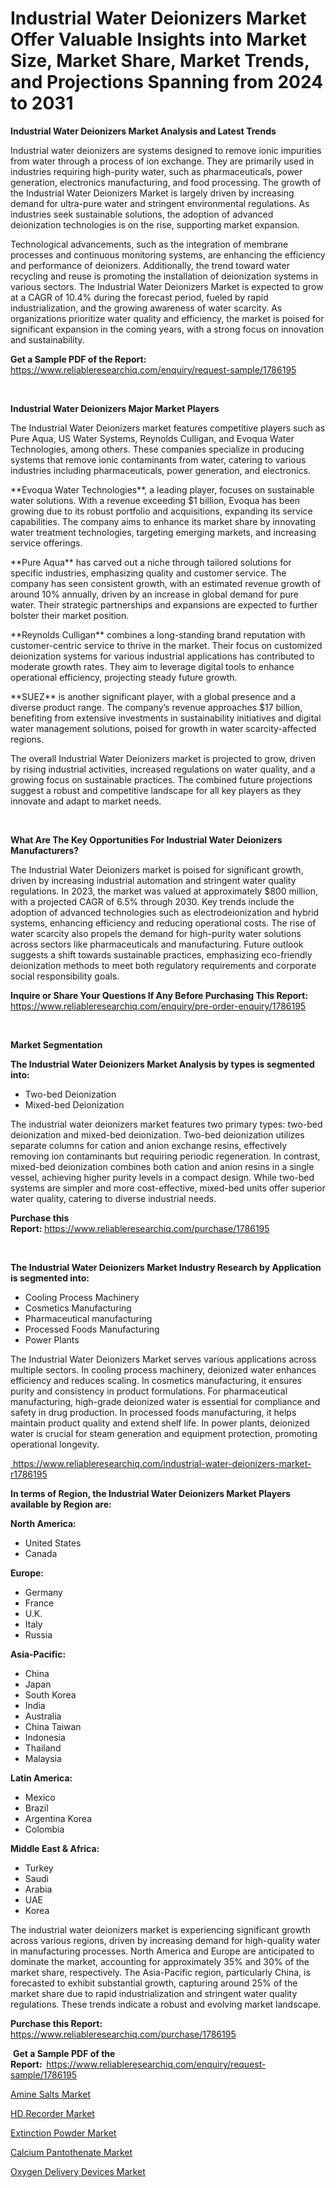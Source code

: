 <p><h1>Industrial Water Deionizers Market Offer Valuable Insights into Market Size, Market Share, Market Trends, and Projections Spanning from 2024 to 2031</h1></p><p><strong>Industrial Water Deionizers Market Analysis and Latest Trends</strong></p>
<p><p>Industrial water deionizers are systems designed to remove ionic impurities from water through a process of ion exchange. They are primarily used in industries requiring high-purity water, such as pharmaceuticals, power generation, electronics manufacturing, and food processing. The growth of the Industrial Water Deionizers Market is largely driven by increasing demand for ultra-pure water and stringent environmental regulations. As industries seek sustainable solutions, the adoption of advanced deionization technologies is on the rise, supporting market expansion.</p><p>Technological advancements, such as the integration of membrane processes and continuous monitoring systems, are enhancing the efficiency and performance of deionizers. Additionally, the trend toward water recycling and reuse is promoting the installation of deionization systems in various sectors. The Industrial Water Deionizers Market is expected to grow at a CAGR of 10.4% during the forecast period, fueled by rapid industrialization, and the growing awareness of water scarcity. As organizations prioritize water quality and efficiency, the market is poised for significant expansion in the coming years, with a strong focus on innovation and sustainability.</p></p>
<p><strong>Get a Sample PDF of the Report:&nbsp;</strong> <a href="https://www.reliableresearchiq.com/enquiry/request-sample/1786195?utm_campaign=1404&utm_medium=2&utm_source=Github&utm_content=ia&utm_term=09102024&utm_id=industrial-water-deionizers">https://www.reliableresearchiq.com/enquiry/request-sample/1786195</a></p>
<p>&nbsp;</p>
<p><strong>Industrial Water Deionizers Major Market Players</strong></p>
<p><p>The Industrial Water Deionizers market features competitive players such as Pure Aqua, US Water Systems, Reynolds Culligan, and Evoqua Water Technologies, among others. These companies specialize in producing systems that remove ionic contaminants from water, catering to various industries including pharmaceuticals, power generation, and electronics.</p><p>**Evoqua Water Technologies**, a leading player, focuses on sustainable water solutions. With a revenue exceeding $1 billion, Evoqua has been growing due to its robust portfolio and acquisitions, expanding its service capabilities. The company aims to enhance its market share by innovating water treatment technologies, targeting emerging markets, and increasing service offerings.</p><p>**Pure Aqua** has carved out a niche through tailored solutions for specific industries, emphasizing quality and customer service. The company has seen consistent growth, with an estimated revenue growth of around 10% annually, driven by an increase in global demand for pure water. Their strategic partnerships and expansions are expected to further bolster their market position.</p><p>**Reynolds Culligan** combines a long-standing brand reputation with customer-centric service to thrive in the market. Their focus on customized deionization systems for various industrial applications has contributed to moderate growth rates. They aim to leverage digital tools to enhance operational efficiency, projecting steady future growth.</p><p>**SUEZ** is another significant player, with a global presence and a diverse product range. The company’s revenue approaches $17 billion, benefiting from extensive investments in sustainability initiatives and digital water management solutions, poised for growth in water scarcity-affected regions.</p><p>The overall Industrial Water Deionizers market is projected to grow, driven by rising industrial activities, increased regulations on water quality, and a growing focus on sustainable practices. The combined future projections suggest a robust and competitive landscape for all key players as they innovate and adapt to market needs.</p></p>
<p>&nbsp;</p>
<p><strong>What Are The Key Opportunities For Industrial Water Deionizers Manufacturers?</strong></p>
<p><p>The Industrial Water Deionizers market is poised for significant growth, driven by increasing industrial automation and stringent water quality regulations. In 2023, the market was valued at approximately $800 million, with a projected CAGR of 6.5% through 2030. Key trends include the adoption of advanced technologies such as electrodeionization and hybrid systems, enhancing efficiency and reducing operational costs. The rise of water scarcity also propels the demand for high-purity water solutions across sectors like pharmaceuticals and manufacturing. Future outlook suggests a shift towards sustainable practices, emphasizing eco-friendly deionization methods to meet both regulatory requirements and corporate social responsibility goals.</p></p>
<p><strong>Inquire or Share Your Questions If Any Before Purchasing This Report:</strong> <a href="https://www.reliableresearchiq.com/enquiry/pre-order-enquiry/1786195?utm_campaign=1404&utm_medium=2&utm_source=Github&utm_content=ia&utm_term=09102024&utm_id=industrial-water-deionizers">https://www.reliableresearchiq.com/enquiry/pre-order-enquiry/1786195</a></p>
<p>&nbsp;</p>
<p><strong>Market Segmentation</strong></p>
<p><strong>The Industrial Water Deionizers Market Analysis by types is segmented into:</strong></p>
<p><ul><li>Two-bed Deionization</li><li>Mixed-bed Deionization</li></ul></p>
<p><p>The industrial water deionizers market features two primary types: two-bed deionization and mixed-bed deionization. Two-bed deionization utilizes separate columns for cation and anion exchange resins, effectively removing ion contaminants but requiring periodic regeneration. In contrast, mixed-bed deionization combines both cation and anion resins in a single vessel, achieving higher purity levels in a compact design. While two-bed systems are simpler and more cost-effective, mixed-bed units offer superior water quality, catering to diverse industrial needs.</p></p>
<p><strong>Purchase this Report:&nbsp;</strong><a href="https://www.reliableresearchiq.com/purchase/1786195?utm_campaign=1404&utm_medium=2&utm_source=Github&utm_content=ia&utm_term=09102024&utm_id=industrial-water-deionizers">https://www.reliableresearchiq.com/purchase/1786195</a></p>
<p>&nbsp;</p>
<p><strong>The Industrial Water Deionizers Market Industry Research by Application is segmented into:</strong></p>
<p><ul><li>Cooling Process Machinery</li><li>Cosmetics Manufacturing</li><li>Pharmaceutical manufacturing</li><li>Processed Foods Manufacturing</li><li>Power Plants</li></ul></p>
<p><p>The Industrial Water Deionizers Market serves various applications across multiple sectors. In cooling process machinery, deionized water enhances efficiency and reduces scaling. In cosmetics manufacturing, it ensures purity and consistency in product formulations. For pharmaceutical manufacturing, high-grade deionized water is essential for compliance and safety in drug production. In processed foods manufacturing, it helps maintain product quality and extend shelf life. In power plants, deionized water is crucial for steam generation and equipment protection, promoting operational longevity.</p></p>
<p><a href="https://www.reliableresearchiq.com/industrial-water-deionizers-market-r1786195?utm_campaign=1404&utm_medium=2&utm_source=Github&utm_content=ia&utm_term=09102024&utm_id=industrial-water-deionizers">&nbsp;https://www.reliableresearchiq.com/industrial-water-deionizers-market-r1786195</a></p>
<p><strong>In terms of Region, the Industrial Water Deionizers Market Players available by Region are:</strong></p>
<p>
    <p> <strong> North America: </strong>
        <ul>
            <li>United States</li>
            <li>Canada</li>
        </ul>
        </p> 
    <p> <strong> Europe: </strong>
        <ul>
            <li>Germany</li>
            <li>France</li>
            <li>U.K.</li>
            <li>Italy</li>
            <li>Russia</li>
        </ul>
        </p> 
    <p> <strong> Asia-Pacific: </strong>
        <ul>
            <li>China</li>
            <li>Japan</li>
            <li>South Korea</li>
            <li>India</li>
            <li>Australia</li>
            <li>China Taiwan</li>
            <li>Indonesia</li>
            <li>Thailand</li>
            <li>Malaysia</li>
        </ul>
        </p> 
    <p> <strong> Latin America: </strong>
        <ul>
            <li>Mexico</li>
            <li>Brazil</li>
            <li>Argentina Korea</li>
            <li>Colombia</li>
        </ul>
        </p> 
    <p> <strong> Middle East & Africa: </strong>
        <ul>
            <li>Turkey</li>
            <li>Saudi</li>
            <li>Arabia</li>
            <li>UAE</li>
            <li>Korea</li>
        </ul>
    </p>
    </p>
<p><p>The industrial water deionizers market is experiencing significant growth across various regions, driven by increasing demand for high-quality water in manufacturing processes. North America and Europe are anticipated to dominate the market, accounting for approximately 35% and 30% of the market share, respectively. The Asia-Pacific region, particularly China, is forecasted to exhibit substantial growth, capturing around 25% of the market share due to rapid industrialization and stringent water quality regulations. These trends indicate a robust and evolving market landscape.</p></p>
<p><strong>Purchase this Report: </strong><a href="https://www.reliableresearchiq.com/purchase/1786195?utm_campaign=1404&utm_medium=2&utm_source=Github&utm_content=ia&utm_term=09102024&utm_id=industrial-water-deionizers">https://www.reliableresearchiq.com/purchase/1786195</a></p>
<p>&nbsp;<strong>Get a Sample PDF of the Report:&nbsp;&nbsp;</strong><a href="https://www.reliableresearchiq.com/enquiry/request-sample/1786195?utm_campaign=1404&utm_medium=2&utm_source=Github&utm_content=ia&utm_term=09102024&utm_id=industrial-water-deionizers">https://www.reliableresearchiq.com/enquiry/request-sample/1786195</a></p>
<p><strong></strong></p>
<p><p><a href="https://www.linkedin.com/pulse/amine-salts-industry-sector-new-technologies-market-impact-q67wf?trackingId=pKb4hqB7RRu7la9nePKBbQ%3D%3D&utm_campaign=1404&utm_medium=2&utm_source=Github&utm_content=ia&utm_term=09102024&utm_id=industrial-water-deionizers">Amine Salts Market</a></p><p><a href="https://www.linkedin.com/pulse/global-hd-recorder-market-analysis-trends-forecasts-growth-ta9re?utm_campaign=1404&utm_medium=2&utm_source=Github&utm_content=ia&utm_term=09102024&utm_id=industrial-water-deionizers">HD Recorder Market</a></p><p><a href="https://www.linkedin.com/pulse/extinction-powder-market-report-product-type-ultrafine-silicatalcum-cmqpe?trackingId=9nTAtmg4SPCuPas14l8ITQ%3D%3D&utm_campaign=1404&utm_medium=2&utm_source=Github&utm_content=ia&utm_term=09102024&utm_id=industrial-water-deionizers">Extinction Powder Market</a></p><p><a href="https://www.linkedin.com/pulse/calcium-pantothenate-market-growth-outlook-from-2024-2031-3zyhe?trackingId=FRT8CNv1TeaLY%2FQ3%2Femtew%3D%3D&utm_campaign=1404&utm_medium=2&utm_source=Github&utm_content=ia&utm_term=09102024&utm_id=industrial-water-deionizers">Calcium Pantothenate Market</a></p><p><a href="https://www.linkedin.com/pulse/emerging-oxygen-delivery-devices-market-opportunities-analysis-dvyle?trackingId=aUi3GVxKRYWYoNQveFFYQg%3D%3D&utm_campaign=1404&utm_medium=2&utm_source=Github&utm_content=ia&utm_term=09102024&utm_id=industrial-water-deionizers">Oxygen Delivery Devices Market</a></p></p>